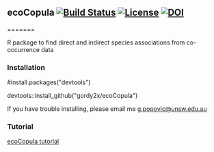 ## ecoCopula [![Build Status](https://travis-ci.com/gordy2x/ecoCopula.svg)](https://travis-ci.com/gordy2x/ecoCopula) [![License](http://img.shields.io/badge/license-LGPL%20%28%3E=%202.1%29-brightgreen.svg?style=flat)](http://www.gnu.org/licenses/gpl-2.0.html) [![DOI](https://zenodo.org/badge/139233335.svg)](https://zenodo.org/badge/latestdoi/139233335)

=======

R package to find direct and indirect species associations from co-occurrence data

### Installation

#install.packages("devtools")

devtools::install_github("gordy2x/ecoCopula")

If you have trouble installing, please email me [g.popovic@unsw.edu.au](mailto:g.popovic@unsw.edu.au)

### Tutorial

[ecoCopula tutorial](https://gordy2x.github.io/ecoCopula/vignettes/tutorial.html)

